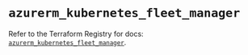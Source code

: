 # `azurerm_kubernetes_fleet_manager`

Refer to the Terraform Registry for docs: [`azurerm_kubernetes_fleet_manager`](https://registry.terraform.io/providers/hashicorp/azurerm/4.9.0/docs/resources/kubernetes_fleet_manager).
